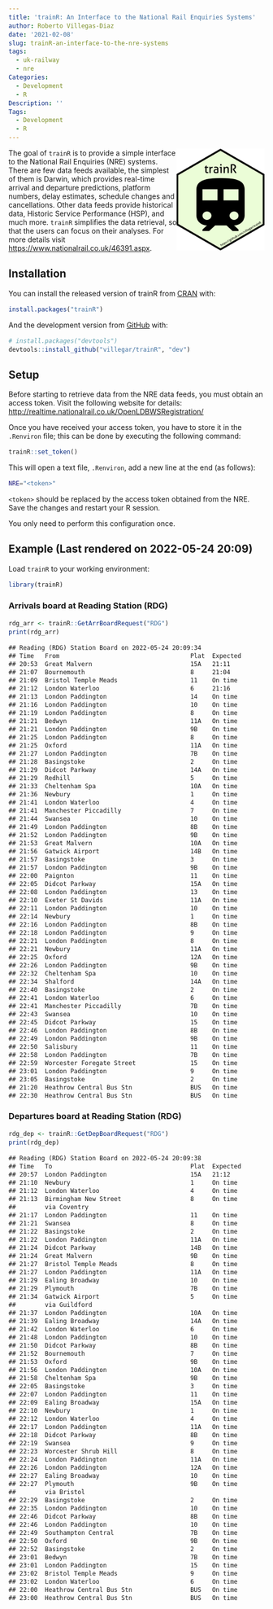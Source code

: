 ```yaml
---
title: 'trainR: An Interface to the National Rail Enquiries Systems'
author: Roberto Villegas-Diaz
date: '2021-02-08'
slug: trainR-an-interface-to-the-nre-systems
tags:
  - uk-railway
  - nre
Categories:
  - Development
  - R
Description: ''
Tags:
  - Development
  - R
---
```


<img src="https://raw.githubusercontent.com/villegar/trainR/main/inst/images/logo.png" alt="logo" align="right" height=200px/>

The goal of `trainR` is to provide a simple interface to the 
National Rail Enquiries (NRE) systems. There are few data feeds 
available, the simplest of them is Darwin, which provides real-time 
arrival and departure predictions, platform numbers, delay estimates, 
schedule changes and cancellations. Other data feeds provide historical 
data, Historic Service Performance (HSP), and much more. `trainR` 
simplifies the data retrieval, so that the users can focus on their 
analyses. For more details visit 
https://www.nationalrail.co.uk/46391.aspx.

## Installation

You can install the released version of trainR from [CRAN](https://CRAN.R-project.org) with:

``` r
install.packages("trainR")
```

And the development version from [GitHub](https://github.com/) with:

``` r
# install.packages("devtools")
devtools::install_github("villegar/trainR", "dev")
```

## Setup
Before starting to retrieve data from the NRE data feeds, you must obtain an access token. 
Visit the following website for details: http://realtime.nationalrail.co.uk/OpenLDBWSRegistration/

Once you have received your access token, you have to store it in the `.Renviron` file; this can be 
done by executing the following command:


```r
trainR::set_token()
```

This will open a text file, `.Renviron`, add a new line at the end (as follows):

```bash
NRE="<token>"
```

`<token>` should be replaced by the access token obtained from the NRE. Save the changes and restart 
your R session.

You only need to perform this configuration once.

## Example (Last rendered on 2022-05-24 20:09)

Load `trainR` to your working environment:

```r
library(trainR)
```

### Arrivals board at Reading Station (RDG)


```r
rdg_arr <- trainR::GetArrBoardRequest("RDG")
print(rdg_arr)
```

```
## Reading (RDG) Station Board on 2022-05-24 20:09:34
## Time   From                                    Plat  Expected
## 20:53  Great Malvern                           15A   21:11
## 21:07  Bournemouth                             8     21:04
## 21:09  Bristol Temple Meads                    11    On time
## 21:12  London Waterloo                         6     21:16
## 21:13  London Paddington                       14    On time
## 21:16  London Paddington                       10    On time
## 21:19  London Paddington                       8     On time
## 21:21  Bedwyn                                  11A   On time
## 21:21  London Paddington                       9B    On time
## 21:25  London Paddington                       8     On time
## 21:25  Oxford                                  11A   On time
## 21:27  London Paddington                       7B    On time
## 21:28  Basingstoke                             2     On time
## 21:29  Didcot Parkway                          14A   On time
## 21:29  Redhill                                 5     On time
## 21:33  Cheltenham Spa                          10A   On time
## 21:36  Newbury                                 1     On time
## 21:41  London Waterloo                         4     On time
## 21:41  Manchester Piccadilly                   7     On time
## 21:44  Swansea                                 10    On time
## 21:49  London Paddington                       8B    On time
## 21:52  London Paddington                       9B    On time
## 21:53  Great Malvern                           10A   On time
## 21:56  Gatwick Airport                         14B   On time
## 21:57  Basingstoke                             3     On time
## 21:57  London Paddington                       9B    On time
## 22:00  Paignton                                11    On time
## 22:05  Didcot Parkway                          15A   On time
## 22:08  London Paddington                       13    On time
## 22:10  Exeter St Davids                        11A   On time
## 22:11  London Paddington                       10    On time
## 22:14  Newbury                                 1     On time
## 22:16  London Paddington                       8B    On time
## 22:18  London Paddington                       9     On time
## 22:21  London Paddington                       8     On time
## 22:21  Newbury                                 11A   On time
## 22:25  Oxford                                  12A   On time
## 22:26  London Paddington                       9B    On time
## 22:32  Cheltenham Spa                          10    On time
## 22:34  Shalford                                14A   On time
## 22:40  Basingstoke                             2     On time
## 22:41  London Waterloo                         6     On time
## 22:41  Manchester Piccadilly                   7B    On time
## 22:43  Swansea                                 10    On time
## 22:45  Didcot Parkway                          15    On time
## 22:46  London Paddington                       8B    On time
## 22:49  London Paddington                       9B    On time
## 22:50  Salisbury                               11    On time
## 22:58  London Paddington                       7B    On time
## 22:59  Worcester Foregate Street               15    On time
## 23:01  London Paddington                       9     On time
## 23:05  Basingstoke                             2     On time
## 21:20  Heathrow Central Bus Stn                BUS   On time
## 22:30  Heathrow Central Bus Stn                BUS   On time
```

### Departures board at Reading Station (RDG)


```r
rdg_dep <- trainR::GetDepBoardRequest("RDG")
print(rdg_dep)
```

```
## Reading (RDG) Station Board on 2022-05-24 20:09:38
## Time   To                                      Plat  Expected
## 20:57  London Paddington                       15A   21:12
## 21:10  Newbury                                 1     On time
## 21:12  London Waterloo                         4     On time
## 21:13  Birmingham New Street                   8     On time
##        via Coventry                            
## 21:17  London Paddington                       11    On time
## 21:21  Swansea                                 8     On time
## 21:22  Basingstoke                             2     On time
## 21:22  London Paddington                       11A   On time
## 21:24  Didcot Parkway                          14B   On time
## 21:24  Great Malvern                           9B    On time
## 21:27  Bristol Temple Meads                    8     On time
## 21:27  London Paddington                       11A   On time
## 21:29  Ealing Broadway                         10    On time
## 21:29  Plymouth                                7B    On time
## 21:34  Gatwick Airport                         5     On time
##        via Guildford                           
## 21:37  London Paddington                       10A   On time
## 21:39  Ealing Broadway                         14A   On time
## 21:42  London Waterloo                         6     On time
## 21:48  London Paddington                       10    On time
## 21:50  Didcot Parkway                          8B    On time
## 21:52  Bournemouth                             7     On time
## 21:53  Oxford                                  9B    On time
## 21:56  London Paddington                       10A   On time
## 21:58  Cheltenham Spa                          9B    On time
## 22:05  Basingstoke                             3     On time
## 22:07  London Paddington                       11    On time
## 22:09  Ealing Broadway                         15A   On time
## 22:10  Newbury                                 1     On time
## 22:12  London Waterloo                         4     On time
## 22:17  London Paddington                       11A   On time
## 22:18  Didcot Parkway                          8B    On time
## 22:19  Swansea                                 9     On time
## 22:23  Worcester Shrub Hill                    8     On time
## 22:24  London Paddington                       11A   On time
## 22:26  London Paddington                       12A   On time
## 22:27  Ealing Broadway                         10    On time
## 22:27  Plymouth                                9B    On time
##        via Bristol                             
## 22:29  Basingstoke                             2     On time
## 22:35  London Paddington                       10    On time
## 22:46  Didcot Parkway                          8B    On time
## 22:46  London Paddington                       10    On time
## 22:49  Southampton Central                     7B    On time
## 22:50  Oxford                                  9B    On time
## 22:52  Basingstoke                             2     On time
## 23:01  Bedwyn                                  7B    On time
## 23:01  London Paddington                       15    On time
## 23:02  Bristol Temple Meads                    9     On time
## 23:02  London Waterloo                         6     On time
## 22:00  Heathrow Central Bus Stn                BUS   On time
## 23:00  Heathrow Central Bus Stn                BUS   On time
```
